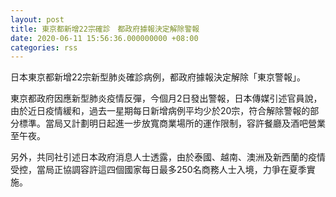 ```yaml
---
layout: post
title: 東京都新增22宗確診　都政府據報決定解除警報
date: 2020-06-11 15:56:36.000000000 +08:00
categories: rss
---
```


日本東京都新增22宗新型肺炎確診病例，都政府據報決定解除「東京警報」。

東京都政府因應新型肺炎疫情反彈，今個月2日發出警報，日本傳媒引述官員說，由於近日疫情緩和，過去一星期每日新增病例平均少於20宗，符合解除警報的部分標準。當局又計劃明日起進一步放寬商業場所的運作限制，容許餐廳及酒吧營業至午夜。

另外，共同社引述日本政府消息人士透露，由於泰國、越南、澳洲及新西蘭的疫情受控，當局正協調容許這四個國家每日最多250名商務人士入境，力爭在夏季實施。

